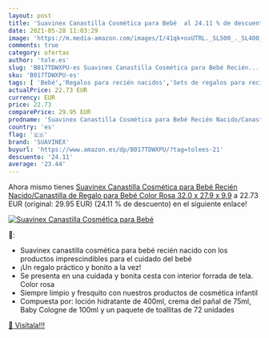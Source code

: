 ```yaml
---
layout: post
title: 'Suavinex Canastilla Cosmética para Bebé  al 24.11 % de descuento'
date: 2021-05-28 11:03:29
image: 'https://m.media-amazon.com/images/I/41qk+oxUTRL._SL500_._SL400_.jpg'
comments: true
category: ofertas
author: 'tole.es'
slug: 'B017TDWXPU-es Suavinex Canastilla Cosmética para Bebé Recién...'
sku: 'B017TDWXPU-es'
tags: [ 'Bebé','Regalos para recién nacidos','Sets de regalos para recién nacidos','bebé','suavinex', ]
actualPrice: 22.73 EUR
currency: EUR
price: 22.73
comparePrice: 29.95 EUR
prodname: 'Suavinex Canastilla Cosmética para Bebé Recién Nacido/Canastilla de Regalo para Bebé  Color Rosa  32.0 x 27.9 x 9.9'
country: 'es'
flag: '🇪🇸'
brand: 'SUAVINEX'
buyurl: 'https://www.amazon.es/dp/B017TDWXPU/?tag=tolees-21'
descuento: '24.11'
average: '23.44'
---
```


Ahora mismo tienes [Suavinex Canastilla Cosmética para Bebé Recién Nacido/Canastilla de Regalo para Bebé  Color Rosa  32.0 x 27.9 x 9.9](https://www.amazon.es/dp/B017TDWXPU/?tag=tolees-21) a 22.73 EUR (original: 29.95 EUR) (24.11 %  de descuento) en el siguiente enlace!

[![Suavinex Canastilla Cosmética para Bebé ](https://m.media-amazon.com/images/I/41qk+oxUTRL._SL500_._SL400_.jpg)](https://www.amazon.es/dp/B017TDWXPU/?tag=tolees-21)

🔎:

- Suavinex canastilla cosmética para bebé recién nacido con los productos imprescindibles para el cuidado del bebé
- ¡Un regalo práctico y bonito a la vez!
- Se presenta en una cuidada y bonita cesta con interior forrada de tela. Color rosa
- Siempre limpio y fresquito con nuestros productos de cosmética infantil
- Compuesta por: loción hidratante de 400ml, crema del pañal de 75ml, Baby Cologne de 100ml y un paquete de toallitas de 72 unidades

[🛒 Visítala!!!](https://www.amazon.es/dp/B017TDWXPU/?tag=tolees-21)
